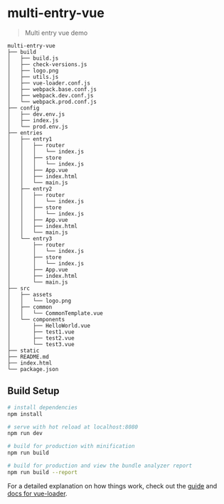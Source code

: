 # multi-entry-vue

> Multi entry vue demo

```
multi-entry-vue
├── build
│   ├── build.js
│   ├── check-versions.js
│   ├── logo.png
│   ├── utils.js
│   ├── vue-loader.conf.js
│   ├── webpack.base.conf.js
│   ├── webpack.dev.conf.js
│   └── webpack.prod.conf.js
├── config
│   ├── dev.env.js
│   ├── index.js
│   └── prod.env.js
├── entries
│   ├── entry1
│   │   ├── router
│   │   │   └── index.js
│   │   ├── store
│   │   │   └── index.js
│   │   ├── App.vue
│   │   ├── index.html
│   │   └── main.js
│   ├── entry2
│   │   ├── router
│   │   │   └── index.js
│   │   ├── store
│   │   │   └── index.js
│   │   ├── App.vue
│   │   ├── index.html
│   │   └── main.js
│   └── entry3
│       ├── router
│       │   └── index.js
│       ├── store
│       │   └── index.js
│       ├── App.vue
│       ├── index.html
│       └── main.js
├── src
│   ├── assets
│   │   └── logo.png
│   ├── common
│   │   └── CommonTemplate.vue
│   └── components
│       ├── HelloWorld.vue
│       ├── test1.vue
│       ├── test2.vue
│       └── test3.vue
├── static
├── README.md
├── index.html
└── package.json
```

## Build Setup

``` bash
# install dependencies
npm install

# serve with hot reload at localhost:8080
npm run dev

# build for production with minification
npm run build

# build for production and view the bundle analyzer report
npm run build --report
```

For a detailed explanation on how things work, check out the [guide](http://vuejs-templates.github.io/webpack/) and [docs for vue-loader](http://vuejs.github.io/vue-loader).
